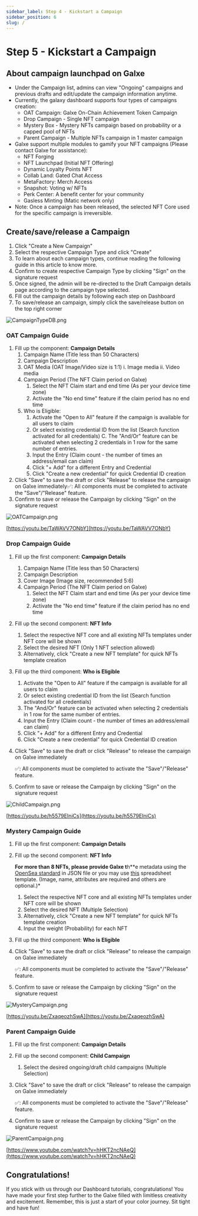 ```yaml
---
sidebar_label: Step 4 - Kickstart a Campaign
sidebar_position: 6
slug: /
---
```


# Step 5 - Kickstart a Campaign

## About campaign launchpad on Galxe

- Under the Campaign list, admins can view "Ongoing" campaigns and previous drafts and edit/update the campaign information anytime.
- Currently, the galaxy dashboard supports four types of campaigns creation:
    - OAT Campaign: Galxe On-Chain Achievement Token Campaign
    - Drop Campaign - Single NFT campaign
    - Mystery Box - Mystery NFTs campaign based on probability or a capped pool of NFTs
    - Parent Campaign - Multiple NFTs campaign in 1 master campaign
- Galxe support multiple modules to gamify your NFT campaigns (Please contact Galxe for assistance):
    - NFT Forging
    - NFT Launchpad (Initial NFT Offering)
    - Dynamic Loyalty Points NFT
    - Collab Land: Gated Chat Access
    - MetaFactory: Merch Access
    - Snapshot: Voting w/ NFTs
    - Perk Center: A benefit center for your community
    - Gasless Minting (Matic network only)
- Note: Once a campaign has been released, the selected NFT Core used for the specific campaign is irreversible.

## Create/save/release a Campaign

1. Click "Create a New Campaign"
2. Select the respective Campaign Type and click "Create"
3. To learn about each campaign types, continue reading the following guide in this article to know more.
4. Confirm to create respective Campaign Type by clicking "Sign" on the signature request
5. Once signed, the admin will be re-directed to the Draft Campaign details page according to the campaign type selected.
6. Fill out the campaign details by following each step on Dashboard
7. To save/release an campaign, simply click the save/release button on the top right corner

![CampaignTypeDB.png](assets/CampaignTypeDB.png)

### OAT Campaign Guide

1. Fill up the component: **Campaign Details**
    1. Campaign Name (Title less than 50 Characters)
    2. Campaign Description
    3. OAT Media  (OAT Image/Video size is 1:1)
    i. Image media
    ii. Video media
    4. Campaign Period (The NFT Claim period on Galxe)
        1. Select the NFT Claim start and end time (As per your device time zone)
        2. Activate the "No end time" feature if the claim period has no end time
    5. Who is Eligible:
        1. Activate the "Open to All" feature if the campaign is available for all users to claim
        2. Or select existing credential ID from the list (Search function activated for all credentials)
        C. The "And/Or" feature can be activated when selecting 2 credentials in 1 row for the same number of entries.
        3. Input the Entry (Claim count - the number of times an address/email can claim)
        4. Click "+ Add" for a different Entry and Credential
        5. Click "Create a new credential" for quick Credential ID creation
2. Click "Save" to save the draft or click "Release" to release the campaign on Galxe immediately✅: All components must be completed to activate the "Save"/"Release" feature.
3. Confirm to save or release the Campaign by clicking "Sign" on the signature request

![OATCampaign.png](assets/OATCampaign.png)

[https://youtu.be/TaWAVV7ONbY](https://youtu.be/TaWAVV7ONbY)

### Drop Campaign Guide

1. Fill up the first component: **Campaign Details**
    1. Campaign Name (Title less than 50 Characters)
    2. Campaign Description
    3. Cover Image (Image size, recommended 5:6)
    4. Campaign Period (The NFT Claim period on Galxe)
        1. Select the NFT Claim start and end time (As per your device time zone)
        2. Activate the "No end time" feature if the claim period has no end time
2. Fill up the second component: **NFT Info**
    1. Select the respective NFT core and all existing NFTs templates under NFT core will be shown
    2. Select the desired NFT (Only 1 NFT selection allowed)
    3. Alternatively, click "Create a new NFT template" for quick NFTs template creation
3. Fill up the third component: **Who is Eligible**
    1. Activate the "Open to All" feature if the campaign is available for all users to claim
    2. Or select existing credential ID from the list (Search function activated for all credentials)
    3. The "And/Or" feature can be activated when selecting 2 credentials in 1 row for the same number of entries.
    4. Input the Entry (Claim count - the number of times an address/email can claim)
    5. Click "+ Add" for a different Entry and Credential
    6. Click "Create a new credential" for quick Credential ID creation
4. Click "Save" to save the draft or click "Release" to release the campaign on Galxe immediately

    ✅: All components must be completed to activate the "Save"/"Release" feature.

5. Confirm to save or release the Campaign by clicking "Sign" on the signature request

![ChildCampaign.png](assets/ChildCampaign.png)

[https://youtu.be/h5579EIniCs](https://youtu.be/h5579EIniCs)

### Mystery Campaign Guide

1. Fill up the first component: **Campaign Details**
2. Fill up the second component: **NFT Info**

    **For more than 8 NFTs, please provide Galxe t**h**e metadata using the [OpenSea standard](https://docs.opensea.io/docs/metadata-standards) in JSON file or you may use [this](https://docs.google.com/spreadsheets/d/1r-yoW7AWHHJgU-byVyYR78W68SXVF6DQ/edit#gid=1378905338) spreadsheet template. (Image, name, attributes are required and others are optional.)*

    1. Select the respective NFT core and all existing NFTs templates under NFT core will be shown
    2. Select the desired NFT (Multiple Selection)
    3. Alternatively, click "Create a new NFT template" for quick NFTs template creation
    4. Input the weight (Probability) for each NFT
3. Fill up the third component: **Who is Eligible**
4. Click "Save" to save the draft or click "Release" to release the campaign on Galxe immediately

    ✅: All components must be completed to activate the "Save"/"Release" feature.

5. Confirm to save or release the Campaign by clicking "Sign" on the signature request

![MysteryCampaign.png](assets/MysteryCampaign.png)

[https://youtu.be/ZxaqeozhSwA](https://youtu.be/ZxaqeozhSwA)

### Parent Campaign Guide

1. Fill up the first component: **Campaign Details**
2. Fill up the second component: **Child Campaign**
    1. Select the desired ongoing/draft child campaigns (Multiple Selection)
3. Click "Save" to save the draft or click "Release" to release the campaign on Galxe immediately

    ✅: All components must be completed to activate the "Save"/"Release" feature.

4. Confirm to save or release the Campaign by clicking "Sign" on the signature request

![ParentCampaign.png](assets/ParentCampaign.png)

[https://www.youtube.com/watch?v=hHKT2ncNAeQ](https://www.youtube.com/watch?v=hHKT2ncNAeQ)

## Congratulations!

If you stick with us through our Dashboard tutorials, congratulations! You have made your first step further to the Galxe filled with limitless creativity and excitement. Remember, this is just a start of your color journey. Sit tight and have fun!
